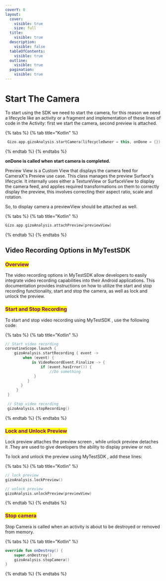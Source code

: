 ```yaml
---
coverY: 0
layout:
  cover:
    visible: true
    size: full
  title:
    visible: true
  description:
    visible: false
  tableOfContents:
    visible: true
  outline:
    visible: true
  pagination:
    visible: true
---
```


# Start The Camera

To start using the SDK we need to start the camera, for this reason we need a lifecycle like an activity or a fragment and implementation of these lines of code in the Activity: first we start the camera, second preview is attached.

{% tabs %}
{% tab title="Kotlin" %}
```kotlin
 Gizo.app.gizoAnalysis.startCamera(lifecycleOwner = this, onDone = {})
```
{% endtab %}
{% endtabs %}

**onDone is called when start camera is completed.**

Preview View is a Custom View that displays the camera feed for CameraX's Preview use case. This class manages the preview Surface's lifecycle. It internally uses either a TextureView or SurfaceView to display the camera feed, and applies required transformations on them to correctly display the preview, this involves correcting their aspect ratio, scale and rotation.

So, to display camera a previewView should be attached as well.

{% tabs %}
{% tab title="Kotlin" %}
```kotlin
Gizo.app.gizoAnalysis.attachPreview(previewView)
```
{% endtab %}
{% endtabs %}

## Video Recording Options in MyTestSDK

### <mark style="color:purple;">Overview</mark>

The video recording options in MyTestSDK allow developers to easily integrate video recording capabilities into their Android applications. This documentation provides instructions on how to utilize the start and stop recording functionality,  start and stop the camera, as well as lock and unlock the preview.

### <mark style="color:purple;">Start and Stop Recording</mark>

To start and stop video recording using MyTestSDK , use the following code:

{% tabs %}
{% tab title="Kotlin" %}
```kotlin
// Start video recording
coroutineScope.launch {
    gizoAnalysis.startRecording { event ->
        when (event) {
            is VideoRecordEvent.Finalize -> {
                if (event.hasError()) {
                    //Do something
             }
          }
       }
     }
 }
 
 // Stop video recording
 gizoAnalysis.stopRecording()
```
{% endtab %}
{% endtabs %}

### <mark style="color:purple;">Lock and Unlock Preview</mark>

Lock preview attaches the preview screen , while unlock preview detaches it .They are used to give developers the ability to display preview or not.

To lock and unlock the preview using MyTestSDK , add these lines:

{% tabs %}
{% tab title="Kotlin" %}
```kotlin
// lock preview
gizoAnalysis.lockPreview()

// unlock preview
gizoAnalysis.unlockPreview(previewView)
```
{% endtab %}
{% endtabs %}

### <mark style="color:purple;">Stop camera</mark>

Stop Camera is called when an activity is about to be destroyed or removed from memory.

{% tabs %}
{% tab title="Kotlin" %}
```kotlin
override fun onDestroy() {
    super.onDestroy()
    gizoAnalysis.stopCamera()
}
```
{% endtab %}
{% endtabs %}

